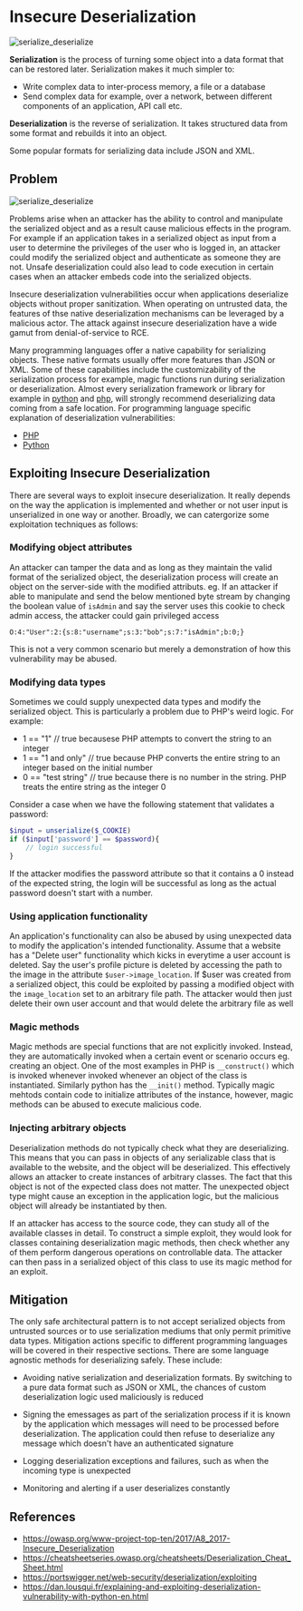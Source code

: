 # Insecure Deserialization

![serialize_deserialize](https://portswigger.net/web-security/images/deserialization-diagram.jpg)

**Serialization** is the process of turning some object into a data format that can be restored later. Serialization makes it much simpler to:

- Write complex data to inter-process memory, a file or a database
- Send complex data for example, over a network, between different components of an application, API call etc.

**Deserialization** is the reverse of serialization. It takes structured data from some format and rebuilds it into an object.

Some popular formats for serializing data include JSON and XML.

## Problem

![serialize_deserialize](https://portswigger.net/web-security/images/deserialization-infographic.jpg)

Problems arise when an attacker has the ability to control and manipulate the serialized object and as a result cause malicious effects in the program. For example if an application takes in a serialized object as input from a user to determine the privileges of the user who is logged in, an attacker could modify the serialized object and authenticate as someone they are not. Unsafe deserialization could also lead to code execution in certain cases when an attacker embeds code into the serialized objects.

Insecure deserialization vulnerabilities occur when applications deserialize objects without proper sanitization. When operating on untrusted data, the features of thse native deserialization mechanisms can be leveraged by a malicious actor. The attack against insecure deserialization have a wide gamut from denial-of-service to RCE.

Many programming languages offer a native capability for serializing objects. These native formats usually offer more features than JSON or XML. Some of these capabilities include the customizability of the serialization process for example, magic functions run during serialization or deserialization. Almost every serialization framework or library for example in [python](https://docs.python.org/3/library/pickle.html) and [php](https://www.php.net/manual/en/function.unserialize.php), will strongly recommend deserializing data coming from a safe location. For programming language specific explanation of deserialization vulnerabilities:

- [PHP](https://github.com/Shezz7/offsec/blob/master/insecure-deserialization/php-deserialization.md)
- [Python](https://github.com/Shezz7/offsec/blob/master/insecure-deserialization/python-deserialization.md)

## Exploiting Insecure Deserialization

There are several ways to exploit insecure deserialization. It really depends on the way the application is implemented and whether or not user input is unserialized in one way or another. Broadly, we can catergorize some exploitation techniques as follows:

### Modifying object attributes

An attacker can tamper the data and as long as they maintain the valid format of the serialized object, the deserialization process will create an object on the server-side with the modified attributs.  eg. If an attacker if able to manipulate and send the below mentioned byte stream by changing the boolean value of ```isAdmin``` and say the server uses this cookie to check admin access, the attacker could gain privileged access

```O:4:"User":2:{s:8:"username";s:3:"bob";s:7:"isAdmin";b:0;}```

This is not a very common scenario but merely a demonstration of how this vulnerability may be abused.

### Modifying data types

Sometimes we could supply unexpected data types and modify the serialized object. This is particularly a problem due to PHP's weird logic. For example:

- 1 == "1"           // true becausese PHP attempts to convert the string to an integer
- 1 == "1 and only"  // true because PHP converts the entire string to an integer based on the initial number
- 0 == "test string" // true because there is no number in the string. PHP treats the entire string as the integer 0

Consider a case when we have the following statement that validates a password:

```php
$input = unserialize($_COOKIE)
if ($input['password'] == $password){
    // login successful
}
```

If the attacker modifies the password attribute so that it contains a 0 instead of the expected string, the login will be successful as long as the actual password doesn't start with a number.

### Using application functionality

An application's functionality can also be abused by using unexpected data to modify the application's intended functionality. Assume that a website has a "Delete user" functionality which kicks in everytime a user account is deleted. Say the user's profile picture is deleted by accessing the path to the image in the attribute ```$user->image_location```. If $user was created from a serialized object, this could be exploited by passing a modified object with the ```image_location``` set to an arbitrary file path. The attacker would then just delete their own user account and that would delete the arbitrary file as well

### Magic methods

Magic methods are special functions that are not explicitly invoked. Instead, they are automatically invoked when a certain event or scenario occurs eg. creating an object. One of the most examples in PHP is ```__construct()``` which is invoked whenever invoked whenever an object of the class is instantiated. Similarly python has the ```__init()``` method. Typically magic mehtods contain code to initialize attributes of the instance, however, magic methods can be abused to execute malicious code.

### Injecting arbitrary objects

 Deserialization methods do not typically check what they are deserializing. This means that you can pass in objects of any serializable class that is available to the website, and the object will be deserialized. This effectively allows an attacker to create instances of arbitrary classes. The fact that this object is not of the expected class does not matter. The unexpected object type might cause an exception in the application logic, but the malicious object will already be instantiated by then.

If an attacker has access to the source code, they can study all of the available classes in detail. To construct a simple exploit, they would look for classes containing deserialization magic methods, then check whether any of them perform dangerous operations on controllable data. The attacker can then pass in a serialized object of this class to use its magic method for an exploit.

## Mitigation

The only safe architectural pattern is to not accept serialized objects from untrusted sources or to use serialization mediums that only permit primitive data types. Mitigation actions specific to different programming languages will be covered in their respective sections. There are some language agnostic methods for deserializing safely. These include:

- Avoiding native serialization and deserialization formats. By switching to a pure data format such as JSON or XML, the chances of custom deserialization logic used maliciously is reduced

- Signing the emessages as part of the serialization process if it is known by the application which messages will need to be processed before deserialization. The application could then refuse to deserialize any message which doesn't have an authenticated signature

- Logging deserialization exceptions and failures, such as when the incoming type is unexpected

- Monitoring and alerting if a user deserializes constantly

## References

- <https://owasp.org/www-project-top-ten/2017/A8_2017-Insecure_Deserialization>
- <https://cheatsheetseries.owasp.org/cheatsheets/Deserialization_Cheat_Sheet.html>
- <https://portswigger.net/web-security/deserialization/exploiting>
- <https://dan.lousqui.fr/explaining-and-exploiting-deserialization-vulnerability-with-python-en.html>
